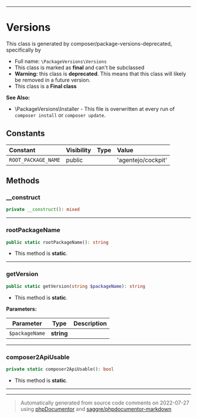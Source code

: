 ***

# Versions

This class is generated by composer/package-versions-deprecated, specifically by



* Full name: `\PackageVersions\Versions`
* This class is marked as **final** and can't be subclassed
* **Warning:** this class is **deprecated**. This means that this class will likely be removed in a future version.
* This class is a **Final class**

**See Also:**

* \PackageVersions\Installer - This file is overwritten at every run of `composer install` or `composer update`.


## Constants

| Constant | Visibility | Type | Value |
|:---------|:-----------|:-----|:------|
|`ROOT_PACKAGE_NAME`|public| |&#039;agentejo/cockpit&#039;|


## Methods


### __construct



```php
private __construct(): mixed
```











***

### rootPackageName



```php
public static rootPackageName(): string
```



* This method is **static**.







***

### getVersion



```php
public static getVersion(string $packageName): string
```



* This method is **static**.




**Parameters:**

| Parameter | Type | Description |
|-----------|------|-------------|
| `$packageName` | **string** |  |




***

### composer2ApiUsable



```php
private static composer2ApiUsable(): bool
```



* This method is **static**.







***


***
> Automatically generated from source code comments on 2022-07-27 using [phpDocumentor](http://www.phpdoc.org/) and [saggre/phpdocumentor-markdown](https://github.com/Saggre/phpDocumentor-markdown)
